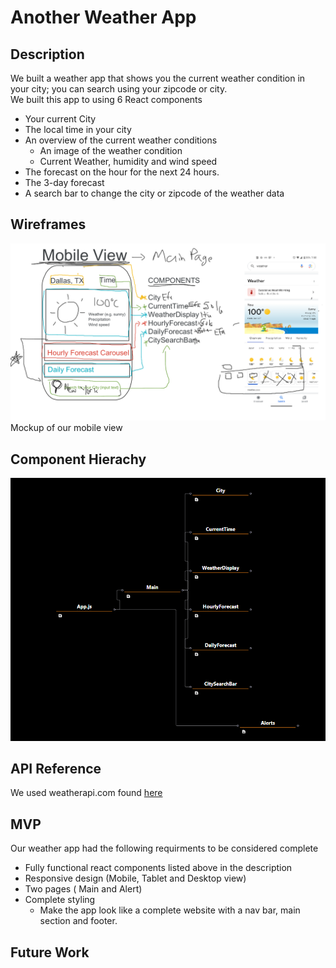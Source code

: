# Another Weather App

## Description
We built a weather app that shows you the current weather condition in your city; you can search using your zipcode or city.  
We built this app to using 6 React components
- Your current City
- The local time in your city
- An overview of the current weather conditions
  - An image of the weather condition
  - Current Weather, humidity and wind speed
- The forecast on the hour for the next 24 hours.
- The 3-day forecast
- A search bar to change the city or zipcode of the weather data  

## Wireframes 
 ![Mobile View Mockup](/readme-assets/Weather%20App%20Mobile%20View.png)
 Mockup of our mobile view

## Component Hierachy
![React Component Heirachy](/readme-assets/React%20Component%20Heirachy.png)

## API Reference
We used weatherapi.com found [here](https://www.weatherapi.com/api-explorer.aspx)
## MVP
Our weather app had the following requirments to be considered complete
- Fully functional react components listed above in the description
- Responsive design (Mobile, Tablet and Desktop view)
- Two pages ( Main and Alert)
- Complete styling
  - Make the app look like a complete website with a nav bar, main section and footer.
## Future Work


